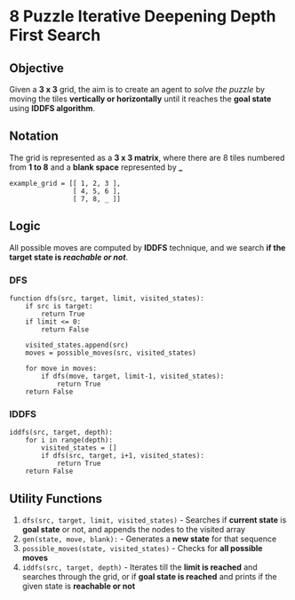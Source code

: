 # 8 Puzzle Iterative Deepening Depth First Search

## Objective

Given a **3 x 3** grid, the aim is to create an agent to *solve the puzzle* by moving the tiles **vertically or horizontally** until it reaches the **goal state** using
**IDDFS algorithm**.

## Notation

The grid is represented as a **3 x 3 matrix**, where there are 8 tiles numbered from **1 to 8** and a **blank space** represented by **_**

    example_grid = [[ 1, 2, 3 ],
                    [ 4, 5, 6 ],
                    [ 7, 8, _ ]]

## Logic

All possible moves are computed by **IDDFS** technique, and we search **if the target state is *reachable or not***.

### DFS

    function dfs(src, target, limit, visited_states):
		if src is target:
			return True
		if limit <= 0:
			return False
			
		visited_states.append(src)
		moves = possible_moves(src, visited_states)
		
		for move in moves:
			if dfs(move, target, limit-1, visited_states):
				return True
		return False
	
### IDDFS

	iddfs(src, target, depth):
		for i in range(depth):
			visited_states = []
			if dfs(src, target, i+1, visited_states):
				return True
		return False
            
## Utility Functions

1. `dfs(src, target, limit, visited_states)` - Searches if **current state** is **goal state** or not, and appends the nodes to the visited array
2. `gen(state, move, blank):` - Generates a **new state** for that sequence
3. `possible_moves(state, visited_states)` - Checks for **all possible moves**
4. `iddfs(src, target, depth)` - Iterates till the **limit is reached** and searches through the grid, or if **goal state is reached** and prints if the given state is
**reachable or not**
